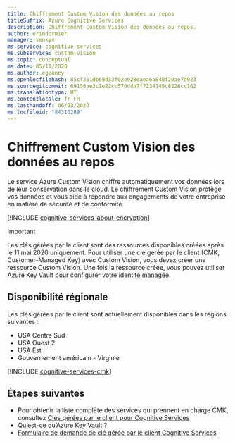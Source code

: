 ```yaml
---
title: Chiffrement Custom Vision des données au repos
titleSuffix: Azure Cognitive Services
description: Chiffrement Custom Vision des données au repos.
author: erindormier
manager: venkyv
ms.service: cognitive-services
ms.subservice: custom-vision
ms.topic: conceptual
ms.date: 05/11/2020
ms.author: egeaney
ms.openlocfilehash: 85cf251db69d33f02e928eaea6a848f20ae7d923
ms.sourcegitcommit: 69156ae3c1e22cc570dda7f7234145c8226cc162
ms.translationtype: HT
ms.contentlocale: fr-FR
ms.lasthandoff: 06/03/2020
ms.locfileid: "84310289"
---
```

# <a name="custom-vision-encryption-of-data-at-rest"></a>Chiffrement Custom Vision des données au repos

Le service Azure Custom Vision chiffre automatiquement vos données lors de leur conservation dans le cloud. Le chiffrement Custom Vision protège vos données et vous aide à répondre aux engagements de votre entreprise en matière de sécurité et de conformité.

[!INCLUDE [cognitive-services-about-encryption](../includes/cognitive-services-about-encryption.md)]

> [!IMPORTANT]
> Les clés gérées par le client sont des ressources disponibles créées après le 11 mai 2020 uniquement. Pour utiliser une clé gérée par le client (CMK, Customer-Managed Key) avec Custom Vision, vous devez créer une ressource Custom Vision. Une fois la ressource créée, vous pouvez utiliser Azure Key Vault pour configurer votre identité managée.

## <a name="regional-availability"></a>Disponibilité régionale

Les clés gérées par le client sont actuellement disponibles dans les régions suivantes :

* USA Centre Sud
* USA Ouest 2
* USA Est
* Gouvernement américain - Virginie

[!INCLUDE [cognitive-services-cmk](../includes/configure-customer-managed-keys.md)]

## <a name="next-steps"></a>Étapes suivantes

* Pour obtenir la liste complète des services qui prennent en charge CMK, consultez [Clés gérées par le client pour Cognitive Services](../encryption/cognitive-services-encryption-keys-portal.md)
* [Qu’est-ce qu’Azure Key Vault ?](https://docs.microsoft.com/azure/key-vault/key-vault-overview)
* [Formulaire de demande de clé gérée par le client Cognitive Services](https://aka.ms/cogsvc-cmk)
